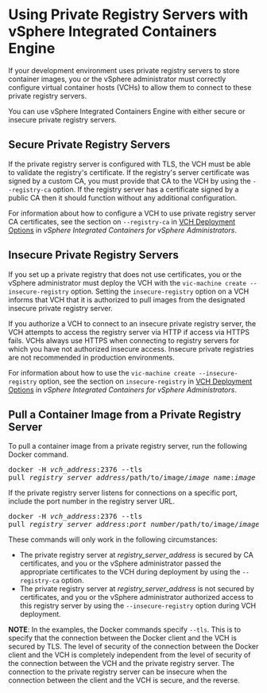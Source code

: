 # Using Private Registry Servers with vSphere Integrated Containers Engine #

If your development environment uses private registry servers to store container images, you or the vSphere administrator must correctly configure virtual container hosts (VCHs) to allow them to connect to these private registry servers.

You can use vSphere Integrated Containers Engine with either secure or insecure private registry servers.

## Secure Private Registry Servers ##

If the private registry server is configured with TLS, the VCH must be able to validate the registry's certificate. If the registry's server certificate was signed by a custom CA, you must provide that CA to the VCH by using the `--registry-ca` option. If the registry server has a certificate signed by a public CA then it should function without any additional configuration.

For information about how to configure a VCH to use private registry server CA certificates, see the section on `--registry-ca` in [VCH Deployment Options](../vic_vsphere_admin/vch_installer_options.md#registry-ca) in *vSphere Integrated Containers for vSphere Administrators*. 

## Insecure Private Registry Servers ##

If you set up a private registry that does not use certificates, you or the vSphere administrator must deploy the VCH with the `vic-machine create --insecure-registry` option. Setting the `insecure-registry` option on a VCH informs that VCH that it is authorized to pull images from the designated insecure private registry server.

If you authorize a VCH to connect to an insecure private registry server, the VCH attempts to access the registry server via HTTP if access via HTTPS fails. VCHs always use HTTPS when connecting to registry servers for which you have not authorized insecure access. Insecure private registries are not recommended in production environments.

For information about how to use the `vic-machine create --insecure-registry` option, see the section on `insecure-registry` in [VCH Deployment Options](../vic_vsphere_admin/vch_installer_options.md#insecure-registry) in *vSphere Integrated Containers for vSphere Administrators*. 

## Pull a Container Image from a Private Registry Server ##

To pull a container image from a private registry server, run the following Docker command. 

<pre>docker -H <i>vch_address</i>:2376 --tls 
pull <i>registry_server_address</i>/path/to/image/<i>image_name</i>:<i>image_version</i></pre>

If the private registry server listens for connections on a specific port, include the port number in the registry server URL.

<pre>docker -H <i>vch_address</i>:2376 --tls 
pull <i>registry_server_address</i>:<i>port_number</i>/path/to/image/<i>image_name</i>:<i>image_version</i></pre>

These commands will only work in the following circumstances:

- The private registry server at <i>registry_server_address</i> is secured by CA certificates, and you or the vSphere administrator passed the appropriate certificates to the VCH during deployment by using the `--registry-ca` option.
- The private registry server at <i>registry_server_address</i> is not secured by certificates, and you or the vSphere administrator authorized access to this registry server by using the `--insecure-registry` option during VCH deployment.

**NOTE**: In the examples, the Docker commands specify `--tls`. This is to specify that the connection between the Docker client and the VCH is secured by TLS. The level of security of the connection between the Docker client and the VCH is completely independent from the level of security of the connection between the VCH and the private registry server. The connection to the private registry server can be insecure when the connection between the client and the VCH is secure, and the reverse.
